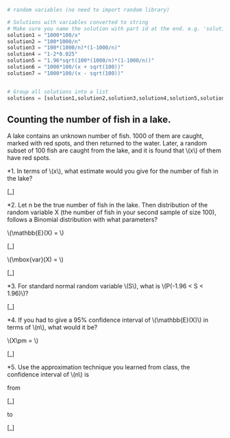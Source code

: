 ```python
# random variables (no need to import random library)

# Solutions with variables converted to string
# Make sure you name the solution with part id at the end. e.g. 'solution1' will be solution for part 1.
solution1 = "1000*100/x"
solution2 = "100*1000/n"
solution3 = "100*(1000/n)*(1-1000/n)"
solution4 = "1-2*0.025"
solution5 = "1.96*sqrt(100*(1000/n)*(1-1000/n))"
solution6 = "1000*100/(x + sqrt(100))"
solution7 = "1000*100/(x - sqrt(100))"


# Group all solutions into a list
solutions = [solution1,solution2,solution3,solution4,solution5,solution6,solution7]


```

## Counting the number of fish in a lake.
A lake contains an unknown number of fish. 1000 of them are caught, marked with red spots, and then
returned to the water. Later, a random subset of 100 fish are caught from the lake, and it is found
that \\\(x\\\) of them have red spots.

*1. In terms of \\\(x\\\), what estimate would you give for the number of fish in the lake?

[_]

*2. Let n be the true number of fish in the lake. Then distribution of the random variable X (the number of fish in your second sample of size 100), follows a Binomial distribution with what parameters?

\\\(\mathbb{E}(X) = \\\)

[_]

\\\(\mbox{var}(X) = \\\)

[_]

*3. For standard normal random variable \\\(S\\\), what is \\\(P(-1.96 < S < 1.96)\\\)?

[_]

*4. If you had to give a 95% confidence interval of \\\(\mathbb{E}(X)\\\) in terms of \\\(n\\\), what would it be?  

\\\(X\pm = \\\)

[_]

*5. Use the approximation technique you learned from class, the confidence interval of \\\(n\\\) is

from

[_]

to

[_]
